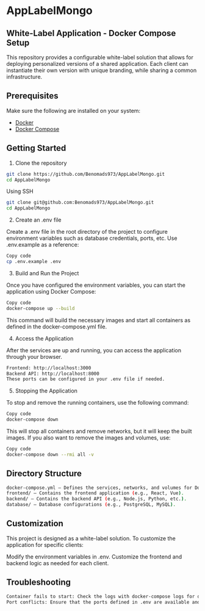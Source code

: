 # AppLabelMongo

## White-Label Application - Docker Compose Setup

This repository provides a configurable white-label solution that allows for deploying personalized versions of a shared application. Each client can instantiate their own version with unique branding, while sharing a common infrastructure.

## Prerequisites

Make sure the following are installed on your system:

- [Docker](https://www.docker.com/get-started)
- [Docker Compose](https://docs.docker.com/compose/install/)

## Getting Started

1. Clone the repository

```bash
git clone https://github.com/Benomads973/AppLabelMongo.git
cd AppLabelMongo
```

Using SSH

```bash
git clone git@github.com:Benomads973/AppLabelMongo.git
cd AppLabelMongo
```

2. Create an .env file

Create a .env file in the root directory of the project to configure environment variables such as database credentials, ports, etc. Use .env.example as a reference:

```bash
Copy code
cp .env.example .env
```

3. Build and Run the Project

Once you have configured the environment variables, you can start the application using Docker Compose:

```bash
Copy code
docker-compose up --build
```

This command will build the necessary images and start all containers as defined in the docker-compose.yml file.

4. Access the Application

After the services are up and running, you can access the application through your browser.

```bash
Frontend: http://localhost:3000
Backend API: http://localhost:8000
These ports can be configured in your .env file if needed.
```

5. Stopping the Application

To stop and remove the running containers, use the following command:

```bash
Copy code
docker-compose down
```

This will stop all containers and remove networks, but it will keep the built images. If you also want to remove the images and volumes, use:

```bash
Copy code
docker-compose down --rmi all -v
```

## Directory Structure

```bash
docker-compose.yml – Defines the services, networks, and volumes for Docker Compose.
frontend/ – Contains the frontend application (e.g., React, Vue).
backend/ – Contains the backend API (e.g., Node.js, Python, etc.).
database/ – Database configurations (e.g., PostgreSQL, MySQL).
```

## Customization

This project is designed as a white-label solution. To customize the application for specific clients:

Modify the environment variables in .env.
Customize the frontend and backend logic as needed for each client.

## Troubleshooting

```bash
Container fails to start: Check the logs with docker-compose logs for detailed error messages.
Port conflicts: Ensure that the ports defined in .env are available and not used by other applications.
```